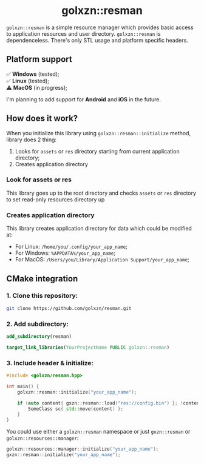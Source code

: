 <h1 align="center">golxzn::resman</h1>

`golxzn::resman` is a simple resource manager which provides basic access to application resources
and user directory.
`golxzn::resman` is dependenceless. There's only STL usage and platform specific headers.

## Platform support

✅ __Windows__ (tested); <br>
✅️ __Linux__ (tested); <br>
⚠️ __MacOS__ (in progress); <br>

I'm planning to add support for __Android__ and __iOS__ in the future.

## How does it work?

When you initialize this library using `golxzn::resman::initialize` method, library does 2 thing:

 1. Looks for `assets` or `res` directory starting from current application directory;
 2. Creates application directory

### Look for assets or res

This library goes up to the root directory and checks `assets` or `res` directory to set read-only
resources directory up

### Creates application directory

This library creates application directory for data which could be modified at:

* For Linux: `/home/you/.config/your_app_name`;
* For Windows: `%APPDATA%/your_app_name`;
* For MacOS: `/Users/you/Library/Application Support/your_app_name`;

## CMake integration

### 1. Clone this repository:

```bash
git clone https://github.com/golxzn/resman.git
```

### 2. Add subdirectory:

```cmake
add_subdirectory(resman)

target_link_libraries(YourProjectName PUBLIC golxzn::resman)
```

### 3. Include header & initialize:

```cpp
#include <golxzn/resman.hpp>

int main() {
	golxzn::resman::initialize("your_app_name");

	if (auto content{ gxzn::resman::load("res://config.bin") }; !content.empty()) {
		SomeClass sc{ std::move(content) };
	}
}

```

You could use either a `golxzn::resman` namespace or just `gxzn::resman` or `golxzn::resources::manager`:

```cpp
golxzn::resources::manager::initialize("your_app_name");
gxzn::resman::initialize("your_app_name");
```

